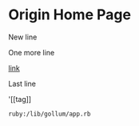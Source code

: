 # Origin Home Page

New line

One more line

[link](link.md)

Last line

'[[tag]]

```ruby:/lib/gollum/app.rb```

